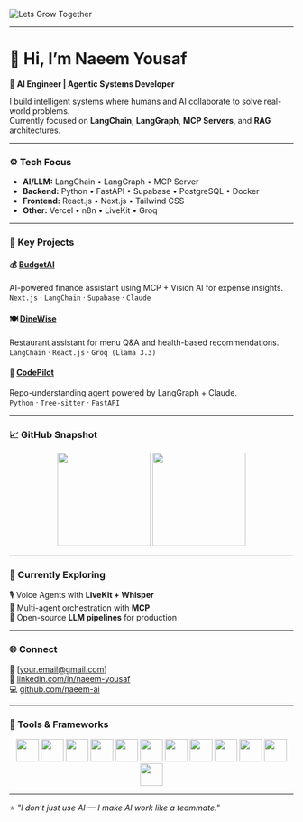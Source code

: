 <!-- Profile Banner -->
![Lets Grow Together ](https://capsule-render.vercel.app/api?type=waving&height=200&color=0:00C6FF,100:0072FF&text=Naeem%20Yousaf%20👋&fontAlign=50&fontAlignY=40&fontColor=ffffff&fontSize=40)

---

# 👋 Hi, I’m Naeem Yousaf  
🚀 **AI Engineer | Agentic Systems Developer**

I build intelligent systems where humans and AI collaborate to solve real-world problems.  
Currently focused on **LangChain**, **LangGraph**, **MCP Servers**, and **RAG** architectures.

---

### ⚙️ Tech Focus  
- **AI/LLM:** LangChain • LangGraph • MCP Server  
- **Backend:** Python • FastAPI • Supabase • PostgreSQL • Docker 
- **Frontend:** React.js • Next.js • Tailwind CSS  
- **Other:** Vercel • n8n • LiveKit • Groq

---

### 🧩 Key Projects  

#### 💰 [BudgetAI](https://github.com/naeem-ai/BudgetAI)  
AI-powered finance assistant using MCP + Vision AI for expense insights.  
`Next.js` · `LangChain` · `Supabase` · `Claude`

#### 🍽️ [DineWise](https://github.com/naeem-ai/DineWise)  
Restaurant assistant for menu Q&A and health-based recommendations.  
`LangChain` · `React.js` · `Groq (Llama 3.3)`

#### 🧭 [CodePilot](https://github.com/naeem-ai/CodePilot)  
Repo-understanding agent powered by LangGraph + Claude.  
`Python` · `Tree-sitter` · `FastAPI`

---

### 📈 GitHub Snapshot  
<p align="center">
  <img src="https://github-readme-stats.vercel.app/api?username=naeem-ai&show_icons=true&theme=tokyonight" height="165" />
  <img src="https://github-readme-stats.vercel.app/api/top-langs/?username=naeem-ai&layout=compact&theme=tokyonight" height="165" />
</p>

---

### 🌱 Currently Exploring  
🎙️ Voice Agents with **LiveKit + Whisper**  
🤖 Multi-agent orchestration with **MCP**  
🧩 Open-source **LLM pipelines** for production

---

### 🌐 Connect  
📧 [your.email@gmail.com]  
💼 [linkedin.com/in/naeem-yousaf](https://linkedin.com/in/naeem-yousaf)  
💻 [github.com/naeem-ai](https://github.com/naeem-ai)

---

### 🧰 Tools & Frameworks  
<p align="center">
  <img src="https://cdn.jsdelivr.net/gh/devicons/devicon/icons/python/python-original.svg" width="40" height="40" />
  <img src="https://cdn.jsdelivr.net/gh/devicons/devicon/icons/javascript/javascript-original.svg" width="40" height="40" />
  <img src="https://cdn.jsdelivr.net/gh/devicons/devicon/icons/typescript/typescript-original.svg" width="40" height="40" />
  <img src="https://cdn.jsdelivr.net/gh/devicons/devicon/icons/react/react-original.svg" width="40" height="40" />
  <img src="https://cdn.jsdelivr.net/gh/devicons/devicon/icons/nextjs/nextjs-original.svg" width="40" height="40" />
  <img src="https://cdn.jsdelivr.net/gh/devicons/devicon/icons/fastapi/fastapi-original.svg" width="40" height="40" />
  <img src="https://cdn.jsdelivr.net/gh/devicons/devicon/icons/docker/docker-original.svg" width="40" height="40" />
  <img src="https://cdn.jsdelivr.net/gh/devicons/devicon/icons/postgresql/postgresql-original.svg" width="40" height="40" />
  <img src="https://cdn.jsdelivr.net/gh/devicons/devicon/icons/supabase/supabase-original.svg" width="40" height="40" />
  <img src="https://cdn.jsdelivr.net/gh/devicons/devicon/icons/tailwindcss/tailwindcss-plain.svg" width="40" height="40" />
  <img src="https://cdn.jsdelivr.net/gh/devicons/devicon/icons/vercel/vercel-original.svg" width="40" height="40" />
  <img src="https://cdn.jsdelivr.net/gh/devicons/devicon/icons/git/git-original.svg" width="40" height="40" />
</p>

---

⭐ *"I don’t just use AI — I make AI work like a teammate."*
